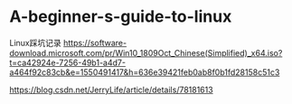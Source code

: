 # A-beginner-s-guide-to-linux
Linux踩坑记录
https://software-download.microsoft.com/pr/Win10_1809Oct_Chinese(Simplified)_x64.iso?t=ca42924e-7256-49b1-a4d7-a464f92c83cb&e=1550491417&h=636e39421feb0ab8f0b1fd28158c51c3



https://blog.csdn.net/JerryLife/article/details/78181613
